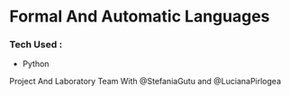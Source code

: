 # Formal And Automatic Languages

### Tech Used :
- Python

Project And Laboratory Team With @StefaniaGutu and @LucianaPirlogea

